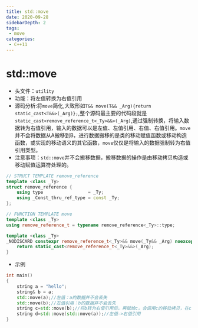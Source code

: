 ```yaml
---
title: std::move
date: 2020-09-28
sidebarDepth: 2
tags:
 - move
categories:
 - C++11
---
```


# std::move
- 头文件：`utility`
- 功能：将左值转换为右值引用
- 源码分析:将`move`简化,大致形如`T&& move(T&& _Arg){return static_cast<T&&>(_Arg)};`,整个源码最主要的代码段就是`static_cast<remove_reference_t<_Ty>&&>(_Arg)`,通过强制转换，将输入数据转为右值引用，输入的数据可以是左值、左值引用、右值、右值引用。`move`并不会将数据从A搬移到B，进行数据搬移的是类的移动赋值函数或移动构造函数，或实现的移动语义的其它函数，`move`仅仅是将输入的数据强制转为右值引用类型。
- 注意事项：`std::move`并不会搬移数据，搬移数据的操作是由移动拷贝构造或移动赋值运算符处理的。
```cpp
// STRUCT TEMPLATE remove_reference
template <class _Ty>
struct remove_reference {
    using type                 = _Ty;
    using _Const_thru_ref_type = const _Ty;
};

// FUNCTION TEMPLATE move
template <class _Ty>
using remove_reference_t = typename remove_reference<_Ty>::type;

template <class _Ty>
_NODISCARD constexpr remove_reference_t<_Ty>&& move(_Ty&& _Arg) noexcept { // forward _Arg as movable
    return static_cast<remove_reference_t<_Ty>&&>(_Arg);
}
```
- 示例
```cpp
int main()
{
    string a = "hello";
    string& b = a;
    std::move(a);//左值：a的数据并不会丢失
    std::move(b);//左值引用：b的数据并不会丢失
    string c=std::move(b);//将b转为右值引用后，再赋给c，会调用c的移动拷贝，在c的移动拷贝构造中，会将b数据搬移到c，导致b数据丢失
    string d=std::move(std::move(a));//左值->右值引用
}
```